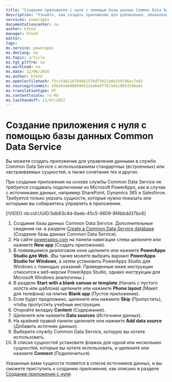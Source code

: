 ```yaml
---
title: "Создание приложения с нуля с помощью базы данных Common Data Service | Документация Майкрософт"
description: "Узнайте, как создать приложение для добавления, обновления и удаления записей."
services: powerapps
documentationcenter: na
author: kfend
manager: kfend
editor: 
tags: 
ms.service: powerapps
ms.devlang: na
ms.topic: article
ms.tgt_pltfrm: na
ms.workload: na
ms.date: 12/06/2016
ms.author: kfend
ms.openlocfilehash: f3cc5a8116f84d61576d75b22a8e3197d6ec7e42
ms.sourcegitcommit: 43be6a4e08849d522aabb6f767a81c092419babc
ms.translationtype: HT
ms.contentlocale: ru-RU
ms.lasthandoff: 11/07/2017
---
```

# <a name="create-an-app-from-scratch-using-a-common-data-service-database"></a>Создание приложения с нуля с помощью базы данных Common Data Service
Вы можете создать приложение для управления данными в службе Common Data Service с использованием стандартных (встроенных) или настраиваемых сущностей, а также сочетания тех и других.

При создании приложения на основе службы Common Data Service не требуется создавать подключение из Microsoft PowerApps, как в случае с источниками данных, например SharePoint, Dynamics 365 и Salesforce. Требуется только указать сущности, которые нужно показать или которыми вы собираетесь управлять в приложении.

[!VIDEO nb:cid:UUID:5db63c4d-6aeb-45c5-9609-8f4bbdd37bc6]


1. Создание базы данных Common Data Service. Дополнительные сведения см. в разделе [Create a Common Data Service database](create-database.md) (Создание базы данных Common Data Service).
2. На сайте [powerapps.com](https://web.powerapps.com) на панели навигации слева щелкните или нажмите **New app** (Создать приложение).
3. В появившемся диалоговом окне щелкните или нажмите **PowerApps Studio для Web**. (Вы также можете выбрать вариант **PowerApps Studio for Windows**, а затем установить PowerApps Studio для Windows с помощью указаний. Приведенные ниже инструкции относится к веб-версии PowerApps Studio, однако инструкции для Microsoft Windows аналогичны.)
4. В разделе **Start with a blank canvas or template** (Начать с пустого холста или шаблона) щелкните или нажмите **Phone layout** (Макет для телефона) на плитке **Blank app** (Пустое приложение).
5. Если будет предложено, щелкните или нажмите **Skip** (Пропустить), чтобы пропустить учебные инструкции.
6. Откройте вкладку **Content** (Содержание).
7. Щелкните или нажмите **Data sources** (Источники данных).
8. На крайней правой панели щелкните или нажмите **Add data source** (Добавить источник данных).
9. Выберите службу Common Data Service, которую вы хотите использовать.
10. В списке сущностей установите флажок для одной или нескольких сущностей, которые вы хотите использовать, и щелкните или нажмите **Connect** (Подключиться).

Указанные вами сущности появятся в списке источников данных, и вы сможете приступить к созданию приложения, как описано в разделе [Создание приложения с нуля](get-started-create-from-blank.md).

